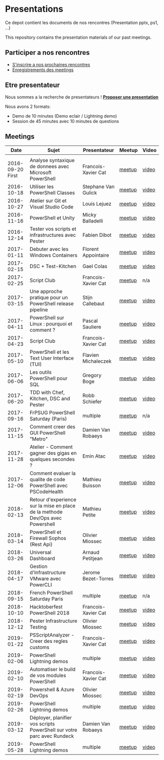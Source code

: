 # Presentations

Ce depot contient les documents de nos rencontres (Presentation pptx, ps1, ...)

This repository contains the presentation materials of our past meetings.

## Participer a nos rencontres
* [S'inscrire a nos prochaines rencontres](https://www.meetup.com/FrenchPSUG)
* [Enregistrements des meetings](https://www.youtube.com/frenchpowershellusergroup)

## Etre presentateur

Nous sommes a la recherche de presentateurs !
<b>[Proposer une presentation](https://github.com/FrPSUG/Presentations/issues/new)</b>

Nous avons 2 formats:
* Demo de 10 minutes (Demo eclair / Lightning demo)
* Session de 45 minutes avec 10 minutes de questions

## Meetings

| Date | Sujet | Presentateur | Meetup | Video |
|---|---|---|---|---|
||||||
|2016-09-20 First|Analyse syntaxique de donnees avec Microsoft PowerShell|Francois-Xavier Cat|[meetup](https://www.meetup.com/FrenchPSUG/events/232807877/)|[video](https://www.youtube.com/watch?v=sCd8YufeyUI)|
|2016-10-18|Utiliser les PowerShell Classes|Stephane Van Gulick|[meetup](https://www.meetup.com/FrenchPSUG/events/232808635/)|[video](https://www.youtube.com/watch?v=OuupQjlibAk)|
|2016-10-27|Atelier sur Git et Visual Studio Code|Louis Lejuez|[meetup](https://www.meetup.com/FrenchPSUG/events/234908952/)|[video](https://www.youtube.com/watch?v=XTylo_RW8Fg)|
|2016-11-16|PowerShell et Unity|Micky Balladelli|[meetup](https://www.meetup.com/FrenchPSUG/events/232810944/)|[video](https://www.youtube.com/watch?v=Rzjah8bvEFE)|
|2016-12-14|Tester vos scripts et infrastructures avec Pester|Fabien Dibot|[meetup](https://www.meetup.com/FrenchPSUG/events/233088427/)|[video](https://www.youtube.com/watch?v=sO3GaSpLIdE)|
|2017-01-11|Debuter avec les Windows Containers|Florent Appointaire|[meetup](https://www.meetup.com/FrenchPSUG/events/233089259/)|[video](https://www.youtube.com/watch?v=u05rSvsLTxA)|
|2017-02-15|DSC + Test-Kitchen|Gael Colas|[meetup](https://www.meetup.com/FrenchPSUG/events/233902063/)|[video](https://www.youtube.com/watch?v=6IDJoSo3qDc)|
|2017-02-25|Script Club|Francois-Xavier Cat|[meetup](https://www.meetup.com/FrenchPSUG/events/237795921/)|n/a|
|2017-03-15|Une approche pratique pour un PowerShell release pipeline|Stijn Callebaut|[meetup](https://www.meetup.com/FrenchPSUG/events/233902105/)|[video](https://www.youtube.com/watch?v=WJ140S4mCfM&t=2004s)|
|2017-04-11|PowerShell sur Linux : pourquoi et comment ?|Pascal Sauliere|[meetup](https://www.meetup.com/FrenchPSUG/events/234089613/)|[video](https://www.youtube.com/watch?v=I365XQDW1zk)|
|2017-04-23|Script Club|Francois-Xavier Cat|[meetup](https://www.meetup.com/FrenchPSUG/events/239411239/)|[video]()|
|2017-05-10|PowerShell et les Text User Interface (TUI)|Flavien Michaleczek|[meetup](https://www.meetup.com/FrenchPSUG/events/238231500/)|[video](https://www.youtube.com/watch?v=XR06_VOqbGs&t=1129s)|
|2017-06-06|Les outils PowerShell pour SQL|Gregory Boge|[meetup](https://www.meetup.com/FrenchPSUG/events/238614198/)|[video](https://www.youtube.com/watch?v=gIzxfEeOtJU)|
|2017-06-20|TDD with Chef, Kitchen, DSC and Pester|Robb Schiefer|[meetup](https://www.meetup.com/FrenchPSUG/events/239474069/)|[video](https://www.youtube.com/watch?v=pg_oP9ky4UI)|
|2017-09-16|FrPSUG PowerShell Saturday (Paris)|multiple|[meetup](https://www.meetup.com/FrenchPSUG/events/239169341/)|n/a|
|2017-11-15|Comment creer des GUI PowerShell "Metro"|Damien Van Robaeys|[meetup](https://www.meetup.com/FrenchPSUG/events/243500005/)|[video](https://www.youtube.com/watch?v=mU8M3955reg)|
|2017-11-28|Atelier - Comment gagner des gigas en quelques secondes ?|Emin Atac|[meetup](https://www.meetup.com/FrenchPSUG/events/244264337/)|[video](https://www.youtube.com/watch?v=fZly3Cg73p8)|
|2017-12-06|Comment evaluer la qualite de code PowerShell avec PSCodeHealth|Mathieu Buisson|[meetup](https://www.meetup.com/FrenchPSUG/events/244068669/)|[video](https://www.youtube.com/watch?v=mpYQkYHQjII)|
|2018-02-13|Retour d'experience sur la mise en place de la methode Dev/Ops avec Powershell|Mathieu Petite|[meetup](https://www.meetup.com/FrenchPSUG/events/247616836/)|[video](https://www.youtube.com/watch?v=R0ePfYmljE8)|
|2018-03-14|PowerShell et Firewall Sophos (Rest Api)|Olivier Miossec|[meetup](https://www.meetup.com/FrenchPSUG/events/244063691/)|[video](https://www.youtube.com/watch?v=D1vV7NLddC4)|
|2018-03-26|Universal Dashboard |Arnaud Petitjean|[meetup](https://www.meetup.com/FrenchPSUG/events/244062326/)|[video](https://www.youtube.com/watch?v=9BCoX3WJYf4)|
|2018-04-17|Gestion d'Infrastructure VMware avec PowerCLI|Jerome Bezet-Torres|[meetup](https://www.meetup.com/FrenchPSUG/events/246782863/)|[video](https://www.youtube.com/watch?v=nFQpTyHjde0)|
|2018-09-15|French PowerShell Saturday Paris|multiple|[meetup](https://www.meetup.com/FrenchPSUG/events/247765024/)|n/a|
|2018-10-10|Hacktoberfest PowerShell 2018|Francois-Xavier Cat|[meetup](https://www.meetup.com/FrenchPSUG/events/255186350/)|[video](https://www.youtube.com/watch?v=Wq9XpoQb2Mc)|
|2018-12-12|Pester Infrastructure Testing|Olivier Miossec|[meetup](https://www.meetup.com/FrenchPSUG/events/256177833/)|[video](https://www.youtube.com/watch?v=glhNRB0xyF8)|
|2019-01-22|PSScriptAnalyzer - Creer des regles customs|Francois-Xavier Cat|[meetup](https://www.meetup.com/FrenchPSUG/events/257973592/)|[video](https://www.youtube.com/watch?v=GBzqXDSMOJk)|
|2019-02-06|PowerShell Lightning demos|multiple|[meetup](https://www.meetup.com/FrenchPSUG/events/258259294/)|[video](https://www.youtube.com/watch?v=89DVbbjLLCQ)|
|2019-02-10|Automatiser le build de vos modules PowerShell|Francois-Xavier Cat|[meetup](https://www.meetup.com/FrenchPSUG/events/257983484/)|[video](https://www.youtube.com/watch?v=ldDtE_KksxM)|
|2019-02-19|Powershell & Azure DevOps|Olivier Miossec|[meetup](https://www.meetup.com/FrenchPSUG/events/258451803/)|[video](https://www.youtube.com/watch?v=_VoDJu0tnsk)|
|2019-02-26|PowerShell Lightning demos|multiple|[meetup](https://www.meetup.com/FrenchPSUG/events/258677945)|[video](https://www.youtube.com/watch?v=3OR143IPQ4o)|
|2019-03-12|Déployer, planifier vos scripts PowerShell sur votre parc avec Rundeck|Damien Van Robaeys|[meetup](https://www.meetup.com/FrenchPSUG/events/258369686/)|[video](https://www.youtube.com/watch?v=QGc9-V6Ez78)|
|2019-05-28|PowerShell Lightning demos|multiple|[meetup](https://www.meetup.com/FrenchPSUG/events/260177712/)|[video](https://www.youtube.com/watch?v=5DpeGobiof0)|





